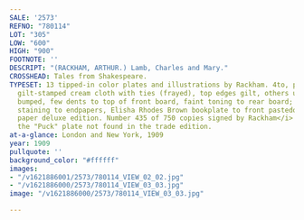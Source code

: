 ```yaml
---
SALE: '2573'
REFNO: "780114"
LOT: "305"
LOW: "600"
HIGH: "900"
FOOTNOTE: ''
DESCRIPT: "(RACKHAM, ARTHUR.) Lamb, Charles and Mary."
CROSSHEAD: Tales from Shakespeare.
TYPESET: 13 tipped-in color plates and illustrations by Rackham. 4to, publisher's
  gilt-stamped cream cloth with ties (frayed), top edges gilt, others uncut, corners
  bumped, few dents to top of front board, faint toning to rear board; mottled ink
  staining to endpapers, Elisha Rhodes Brown bookplate to front pastedown. <i>Large
  paper deluxe edition. Number 435 of 750 copies signed by Rackham</i> and containing
  the "Puck" plate not found in the trade edition.
at-a-glance: London and New York, 1909
year: 1909
pullquote: ''
background_color: "#ffffff"
images:
- "/v1621886001/2573/780114_VIEW_02_02.jpg"
- "/v1621886000/2573/780114_VIEW_03_03.jpg"
image: "/v1621886000/2573/780114_VIEW_03_03.jpg"

---
```

